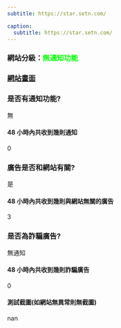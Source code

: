 ```yaml
---
subtitle: https://star.setn.com/

caption:
  subtitle: https://star.setn.com/
---
```


<h3>網站分級：<font color="#00FF00">無通知功能</font></h3>

### [網站畫面](https://star.setn.com/)
### 是否有通知功能?
無

#### 48 小時內共收到幾則通知
0

### 廣告是否和網站有關?
是

#### 48 小時內共收到幾則與網站無關的廣告
3

### 是否為詐騙廣告?
無通知

#### 48 小時內共收到幾則詐騙廣告
0

#### 測試截圖(如網站無異常則無截圖)
nan

